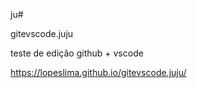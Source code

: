 ju#

gitevscode.juju

teste de edição github + vscode

https://lopeslima.github.io/gitevscode.juju/
